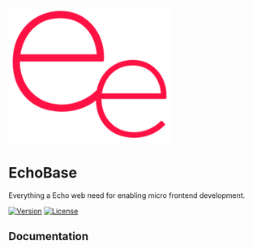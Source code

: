 ![logo](https://raw.githubusercontent.com/equinor/EchoCore/main/doc/ee.png)

# EchoBase

Everything a Echo web need for enabling micro frontend development.

[![Version](https://img.shields.io/npm/v/@equinor/echo-base.svg)](https://npmjs.org/package/@equinor/echo-base)
[![License](https://img.shields.io/npm/l/@equinor/echo-base.svg)](https://github.com/equinor/fusion/blob/master/package.json)

## Documentation
